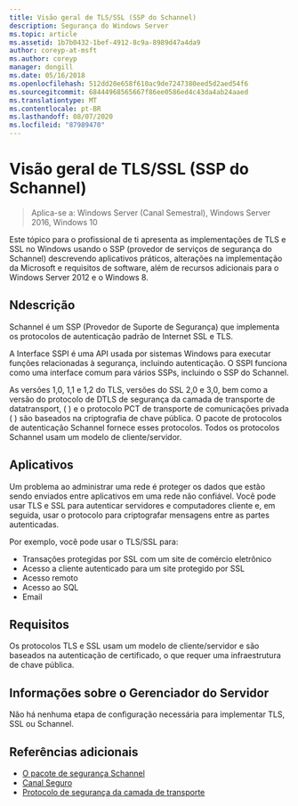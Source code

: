 ```yaml
---
title: Visão geral de TLS/SSL (SSP do Schannel)
description: Segurança do Windows Server
ms.topic: article
ms.assetid: 1b7b0432-1bef-4912-8c9a-8989d47a4da9
author: coreyp-at-msft
ms.author: coreyp
manager: dongill
ms.date: 05/16/2018
ms.openlocfilehash: 512dd20e658f610ac9de7247380eed5d2aed54f6
ms.sourcegitcommit: 68444968565667f86ee0586ed4c43da4ab24aaed
ms.translationtype: MT
ms.contentlocale: pt-BR
ms.lasthandoff: 08/07/2020
ms.locfileid: "87989470"
---
```

# <a name="tlsssl-overview-schannel-ssp"></a>Visão geral de TLS/SSL (SSP do Schannel)

>Aplica-se a: Windows Server (Canal Semestral), Windows Server 2016, Windows 10

Este tópico para o profissional de ti apresenta as implementações de TLS e SSL no Windows usando o SSP (provedor de serviços de segurança do Schannel) descrevendo aplicativos práticos, alterações na implementação da Microsoft e requisitos de software, além de recursos adicionais para o Windows Server 2012 e o Windows 8.

## <a name="description"></a><a name="BKMK_OVER"></a>Ndescrição
Schannel é um SSP (Provedor de Suporte de Segurança) que implementa os protocolos de autenticação padrão de Internet SSL e TLS.

A Interface SSPI é uma API usada por sistemas Windows para executar funções relacionadas à segurança, incluindo autenticação. O SSPI funciona como uma interface comum para vários SSPs, incluindo o SSP do Schannel.

As versões 1,0, 1,1 e 1,2 do TLS, versões do SSL 2,0 e 3,0, bem como a versão do protocolo de DTLS de segurança da camada de transporte de datatransport, \( \) e o protocolo PCT de transporte de comunicações privada \( \) são baseados na criptografia de chave pública. O pacote de protocolos de autenticação Schannel fornece esses protocolos. Todos os protocolos Schannel usam um modelo de cliente/servidor.

## <a name="applications"></a><a name="BKMK_APP"></a>Aplicativos
Um problema ao administrar uma rede é proteger os dados que estão sendo enviados entre aplicativos em uma rede não confiável. Você pode usar TLS e SSL para autenticar servidores e computadores cliente e, em seguida, usar o protocolo para criptografar mensagens entre as partes autenticadas.

Por exemplo, você pode usar o TLS/SSL para:

-   Transações protegidas por SSL com um site de comércio eletrônico
-   Acesso a cliente autenticado para um site protegido por SSL
-   Acesso remoto
-   Acesso ao SQL
-   Email

## <a name="requirements"></a><a name="BKMK_SOFT"></a>Requisitos
Os protocolos TLS e SSL usam um modelo de cliente/servidor e são baseados na autenticação de certificado, o que requer uma infraestrutura de chave pública.

## <a name="server-manager-information"></a><a name="BKMK_INSTALL"></a>Informações sobre o Gerenciador do Servidor
Não há nenhuma etapa de configuração necessária para implementar TLS, SSL ou Schannel.

## <a name="additional-references"></a>Referências adicionais ##

-   [O pacote de segurança Schannel](/windows/desktop/com/schannel)
-   [Canal Seguro](/windows/desktop/SecAuthN/secure-channel)
-   [Protocolo de segurança da camada de transporte](/windows/desktop/SecAuthN/transport-layer-security-protocol)